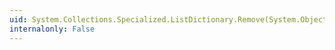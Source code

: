 ```yaml
---
uid: System.Collections.Specialized.ListDictionary.Remove(System.Object)
internalonly: False
---
```

